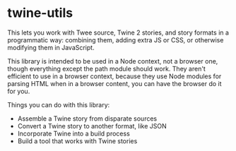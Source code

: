 # twine-utils

This lets you work with Twee source, Twine 2 stories, and story formats in a
programmatic way: combining them, adding extra JS or CSS, or otherwise modifying
them in JavaScript.

This library is intended to be used in a Node context, not a browser one, though
everything except the path module should work. They aren't efficient to use in a
browser context, because they use Node modules for parsing HTML when in a
browser content, you can have the browser do it for you.

Things you can do with this library:

- Assemble a Twine story from disparate sources
- Convert a Twine story to another format, like JSON
- Incorporate Twine into a build process
- Build a tool that works with Twine stories